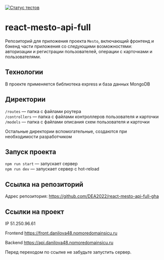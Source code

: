 [![Статус тестов](../../actions/workflows/tests.yml/badge.svg)](../../actions/workflows/tests.yml)


# react-mesto-api-full
Репозиторий для приложения проекта `Mesto`, включающий фронтенд и бэкенд части приложения со следующими возможностями: авторизации и регистрации пользователей, операции с карточками и пользователями.

## Технологии

В проекте применяется библиотека express и база данных MongoDB
## Директории

`/routes` — папка с файлами роутера  
`/controllers` — папка с файлами контроллеров пользователя и карточки   
`/models` — папка с файлами описания схем пользователя и карточки  
  
Остальные директории вспомогательные, создаются при необходимости разработчиком

## Запуск проекта

`npm run start` — запускает сервер   
`npm run dev` — запускает сервер с hot-reload

## Ccылка на репозиторий

Адрес репозитория: https://github.com/DEA2022/react-mesto-api-full-gha

## Ссылки на проект

IP 51.250.96.61

Frontend https://front.danilova48.nomoredomainsicu.ru

Backend https://api.danilova48.nomoredomainsicu.ru

Перед переходом по ссылке не забудьте запустить сервер.
